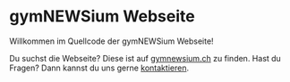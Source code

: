 # gymNEWSium Webseite

Willkommen im Quellcode der gymNEWSium Webseite!

Du suchst die Webseite? Diese ist auf [gymnewsium.ch](https://gymnewsium.ch) zu finden.
Hast du Fragen? Dann kannst du uns gerne [kontaktieren](https://go.gymnewsium.ch/email).
